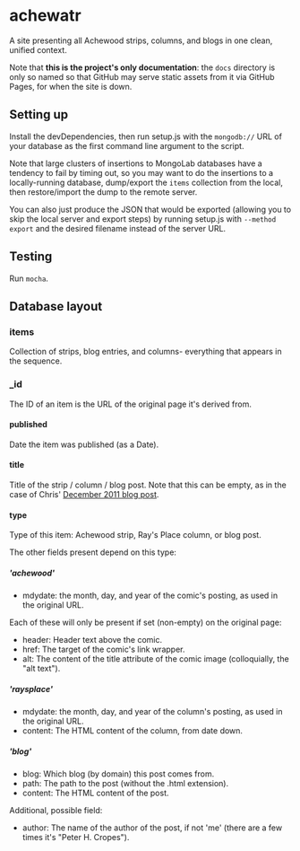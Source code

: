 # achewatr #

A site presenting all Achewood strips, columns, and blogs in one clean, unified context.

Note that **this is the project's only documentation**: the `docs` directory is only so named so that GitHub may serve static assets from it via GitHub Pages, for when the site is down.

## Setting up

Install the devDependencies, then run setup.js with the `mongodb://` URL of your database as the first command line argument to the script.

Note that large clusters of insertions to MongoLab databases have a tendency to fail by timing out, so you may want to do the insertions to a locally-running database, dump/export the `items` collection from the local, then restore/import the dump to the remote server.

You can also just produce the JSON that would be exported (allowing you to skip the local server and export steps) by running setup.js with `--method export` and the desired filename instead of the server URL.

## Testing

Run `mocha`.

## Database layout

### items

Collection of strips, blog entries, and columns- everything that appears in the sequence.

### _id

The ID of an item is the URL of the original page it's derived from.

#### published

Date the item was published (as a Date).

#### title

Title of the strip / column / blog post. Note that this can be empty, as in the case of Chris' [December 2011 blog post](http://chrisonstad.blogspot.com/2011/12/normal-0-false-false-false-en-us-x-none.html).

#### type

Type of this item: Achewood strip, Ray's Place column, or blog post.

The other fields present depend on this type:

##### 'achewood'

- mdydate: the month, day, and year of the comic's posting, as used in the original URL.

Each of these will only be present if set (non-empty) on the original page:

- header: Header text above the comic.
- href: The target of the comic's link wrapper.
- alt: The content of the title attribute of the comic image (colloquially, the "alt text").

##### 'raysplace'

- mdydate: the month, day, and year of the column's posting, as used in the original URL.
- content: The HTML content of the column, from date down.

##### 'blog'

- blog: Which blog (by domain) this post comes from.
- path: The path to the post (without the .html extension).
- content: The HTML content of the post.

Additional, possible field:

- author: The name of the author of the post, if not 'me' (there are a few times it's "Peter H. Cropes").
